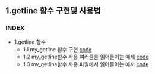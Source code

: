 ## 1.getline 함수 구현및 사용법
### INDEX
* 1.getline 함수
  * 1.1 my_getline 함수 구현 [code](https://github.com/csbyun-data/C-Pro/blob/main/chap03/getline/my_getline.c)
  * 1.2 my_getline함수 사용 여러줄을 읽어들이는 예제 [code](https://github.com/csbyun-data/C-Pro/blob/main/chap03/getline/multiple_line.c)
  * 1.3 my_getline함수 사용 파일에서 읽어들이는 예저 [code](https://github.com/csbyun-data/C-Pro/blob/main/chap03/getline/fgetline.c)

